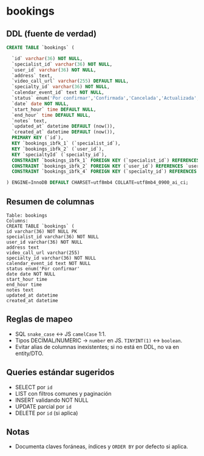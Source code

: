 # bookings

## DDL (fuente de verdad)
```sql
CREATE TABLE `bookings` (

  `id` varchar(36) NOT NULL,
  `specialist_id` varchar(36) NOT NULL,
  `user_id` varchar(36) NOT NULL,
  `address` text,
  `video_call_url` varchar(255) DEFAULT NULL,
  `specialty_id` varchar(36) NOT NULL,
  `calendar_event_id` text NOT NULL,
  `status` enum('Por confirmar','Confirmada','Cancelada','Actualizada','Atendida') NOT NULL DEFAULT 'Por confirmar',
  `date` date NOT NULL,
  `start_hour` time DEFAULT NULL,
  `end_hour` time DEFAULT NULL,
  `notes` text,
  `updated_at` datetime DEFAULT (now()),
  `created_at` datetime DEFAULT (now()),
  PRIMARY KEY (`id`),
  KEY `bookings_ibfk_1` (`specialist_id`),
  KEY `bookings_ibfk_2` (`user_id`),
  KEY `specialtyId` (`specialty_id`),
  CONSTRAINT `bookings_ibfk_1` FOREIGN KEY (`specialist_id`) REFERENCES `users` (`id`),
  CONSTRAINT `bookings_ibfk_2` FOREIGN KEY (`user_id`) REFERENCES `users` (`id`),
  CONSTRAINT `bookings_ibfk_4` FOREIGN KEY (`specialty_id`) REFERENCES `specialties` (`id`)

) ENGINE=InnoDB DEFAULT CHARSET=utf8mb4 COLLATE=utf8mb4_0900_ai_ci;
```

## Resumen de columnas
```
Table: bookings
Columns:
CREATE TABLE `bookings` (
id varchar(36) NOT NULL PK
specialist_id varchar(36) NOT NULL
user_id varchar(36) NOT NULL
address text
video_call_url varchar(255)
specialty_id varchar(36) NOT NULL
calendar_event_id text NOT NULL
status enum('Por confirmar'
date date NOT NULL
start_hour time
end_hour time
notes text
updated_at datetime
created_at datetime
```

## Reglas de mapeo
- SQL `snake_case` ↔ JS `camelCase` 1:1.
- Tipos DECIMAL/NUMERIC → `number` en JS. `TINYINT(1)` ↔ `boolean`.
- Evitar alias de columnas inexistentes; si no está en DDL, no va en entity/DTO.

## Queries estándar sugeridos
- SELECT por `id`
- LIST con filtros comunes y paginación
- INSERT validando NOT NULL
- UPDATE parcial por `id`
- DELETE por `id` (si aplica)

## Notas
- Documenta claves foráneas, índices y `ORDER BY` por defecto si aplica.
